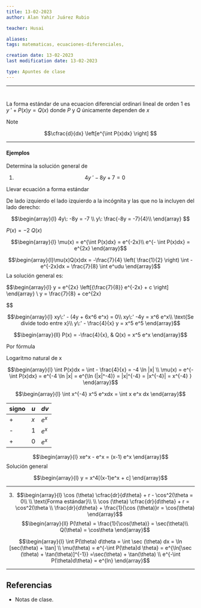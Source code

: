 ```yaml
---
title: 13-02-2023
author: Alan Yahir Juárez Rubio

teacher: Husai

aliases: 
tags: matematicas, ecuaciones-diferenciales, 

creation date: 13-02-2023
last modification date: 13-02-2023

type: Apuntes de clase
---
```

---
# 

La forma estándar de una ecuacion diferencial ordinari lineal de orden 1 es $y\: '+ P(x)y= Q(x)$ donde $P$ y $Q$ únicamente dependen de $x$ 


> [!NOTE]
 > 
 > $$\cfrac{d}{dx} \left[e^{\int P(x)dx} \right] $$

---
#### Ejemplos

Determina la solución general de 

1) $$4y\: ' - 8y + 7 = 0$$

Llevar ecuación a forma estándar

De lado izquierdo el lado izquierdo a la incógnita y las que no la incluyen del lado derecho:

$$\begin{array}{l}
4y\: -8y = -7 \\
y\: \frac{-8y = -7}{4}\\
\end{array}
$$

$P(x) = -2$
$Q(x)$

$$\begin{array}{l}
\mu(x) = e^{\int P(x)dx} = e^{-2x}\\
e^{- \int P(x)dx} = e^{2x}
\end{array}$$

$$\begin{array}{l}\mu(x)Q(x)dx 
= -\frac{7}{4} \left( \frac{1}{2} \right) \int -e^{-2x}dx 
= \frac{7}{8} \int e^udu
\end{array}$$
La solución general es:

$$\begin{array}{l}
y = e^{2x} \left[{\frac{7}{8}} e^{-2x} + c \right]
\end{array} \\
y = \frac{7}{8} + ce^{2x}

$$

$$\begin{array}{l}
xy\:' - (4y + 6x^6 e^x) = 0\\
xy\:' -4y = x^6 e^x\\ 
\text{Se divide todo entre x}\\
y\:' - \frac{4}{x} y = x^5 e^5
\end{array}$$

$$\begin{array}{ll}
P(x) = -\frac{4}{x}, & Q(x) = x^5 e^x 
\end{array}$$

Por fórmula

Logaritmo natural de x

$$\begin{array}{l}
\int P(x)dx 
= \int - \frac{4}{x}
= -4 \ln |x|
\\
\mu(x) = e^{- \int P(x)dx}
= e^{-4 \ln |x|
= e^{\ln (|x|^-4)} 
= |x|^{-4} 
= |x^{-4}|
= x^{-4}
}
\end{array}$$

$$\begin{array}{l}
\int x^{-4} x^5 e^xdx 
= \int x e^x dx 
\end{array}$$

<!-- Integración por tabulación -->

| signo | $u$ | $dv$  |
| ----- | --- | ----- |
| +     | $x$ | $e^x$ |
| -     | 1   | $e^x$  |
| +     | 0   | $e^x$      |

$$\begin{array}{l}
xe^x - e^x 
= (x-1) e^x
\end{array}$$
Solución general

$$\begin{array}{l}
y = x^4[(x-1)e^x + c]
\end{array}$$

---
3) $$\begin{array}{l}
\cos (\theta) \cfrac{dr}{d\theta} + r - \cos^2(\theta = 0\\ \\
\text{Forma estándar}\\ \\
\cos (\theta) \cfrac{dr}{d\theta} + r 
= \cos^2(\theta \\
\frac{dr}{d\theta} + \frac{1}{\cos (\theta)}r = \cos(\theta)
\end{array}$$
$$\begin{array}{ll}
P(\theta) = \frac{1}{\cos(\theta)} 
= \sec(\theta)\\
Q(\theta) = \cos\theta
\end{array}$$

$$\begin{array}{l}
\int P(\theta) d\theta 
= \int \sec (\theta) dx = \ln [sec(\theta) + \tan]
\\
\mu(\theta) = e^{-\int P(\theta)d \theta} 
= e^{\ln[\sec (\theta) + \tan(\theta)]^{-1}}
=\sec(\theta) + \tan(\theta) \\
e^{-\int P(\theta)d\theta}
= e^{ln}
\end{array}$$







---
## Referencias

- Notas de clase.